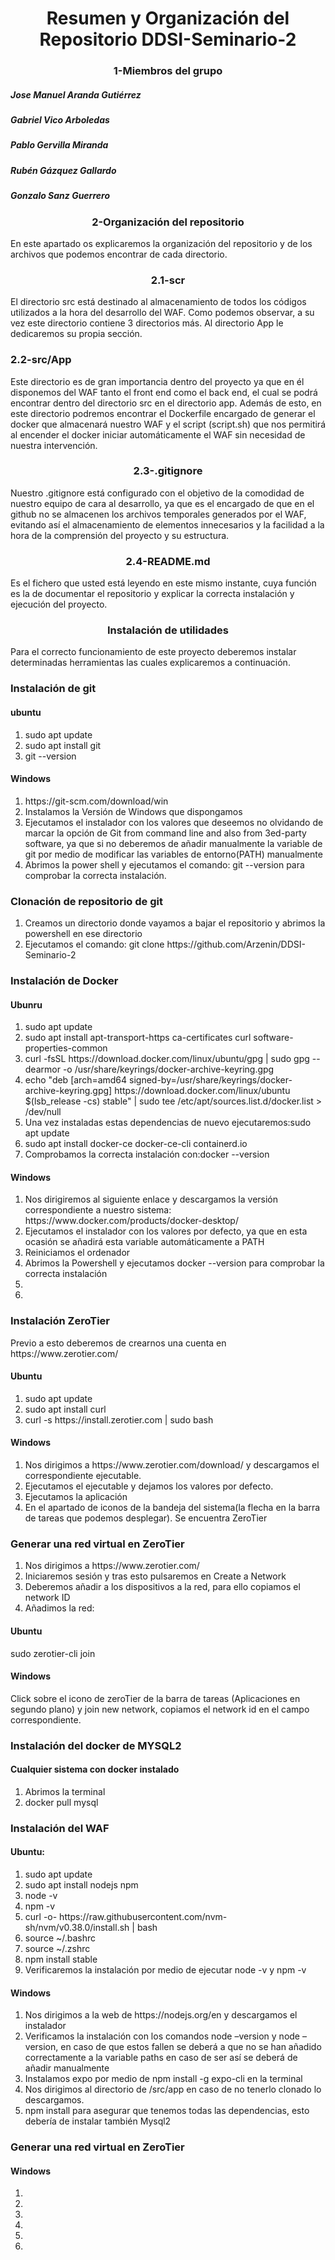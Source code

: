 <h1 align="center">Resumen y Organización del Repositorio DDSI-Seminario-2</h1>
<h3 align="center">1-Miembros del grupo</h3>
<h5 align="left">Jose Manuel Aranda Gutiérrez</h5>
<h5 align="left">Gabriel Vico Arboledas</h5>
<h5 align="left">Pablo Gervilla Miranda</h5>
<h5 align="left">Rubén Gázquez Gallardo</h5>
<h5 align="left">Gonzalo Sanz Guerrero</h5>

<h3 align="center">2-Organización del repositorio</h3>
<p>En este apartado os explicaremos la organización del repositorio y de los archivos que podemos encontrar de cada directorio.</p>

<h3 align="center">2.1-scr</h3>
<p>El directorio src está destinado al almacenamiento de todos los códigos utilizados a la hora del desarrollo del WAF. Como podemos observar, a su vez este directorio contiene 3 directorios más. Al directorio App le dedicaremos su propia sección.</p>


<h3 align="left-center">2.2-src/App</h3>
<p>Este directorio es de gran importancia dentro del proyecto ya que en él disponemos del WAF tanto el front end como el back end, el cual se podrá encontrar dentro del directorio src en el directorio app. Además de esto, en este directorio podremos encontrar el Dockerfile encargado de generar el docker que almacenará nuestro WAF y el script (script.sh) que nos permitirá al encender el docker iniciar automáticamente el WAF sin necesidad de nuestra intervención.</p>


<h3 align="center">2.3-.gitignore</h3>
<p>Nuestro .gitignore está configurado con el objetivo de la comodidad de nuestro equipo de cara al desarrollo, ya que es el encargado de que en el github no se almacenen los archivos temporales generados por el WAF, evitando así el almacenamiento de elementos innecesarios y la facilidad a la hora de la comprensión del proyecto y su estructura.</p>


<h3 align="center">2.4-README.md</h3>
<p>Es el fichero que usted está leyendo en este mismo instante, cuya función es la de documentar el repositorio y explicar la correcta instalación y ejecución del proyecto.</p>


<h3 align="center">Instalación de utilidades</h3>
<p>Para el correcto funcionamiento de este proyecto deberemos instalar determinadas herramientas las cuales explicaremos a continuación.</p>

<h3 align="left">Instalación de git</h3>
<h4 align="left">ubuntu</h4>
<ol>
  <li>sudo apt update</li>
  <li>sudo apt install git</li>
  <li>git --version</li>
</ol>

<h4 align="left">Windows</h4>
<ol>
  <li>https://git-scm.com/download/win</li>
  <li>Instalamos la Versión de Windows que dispongamos</li>
  <li>Ejecutamos el instalador con los valores que deseemos no olvidando de marcar la opción de Git from command line and also from 3ed-party software, ya que si no              deberemos de añadir manualmente la variable de git por medio de modificar las variables de entorno(PATH) manualmente</li>
  <li>Abrimos la power shell y ejecutamos el comando: git --version para comprobar la correcta instalación.</li>
</ol>

<h3 align="left">Clonación de repositorio de git</h3>
<ol>
  <li>Creamos un directorio donde vayamos a bajar el repositorio y abrimos la powershell en ese directorio</li>
  <li>Ejecutamos el comando: 
	git clone https://github.com/Arzenin/DDSI-Seminario-2</li>
</ol>

<h3 align="left">Instalación de Docker</h3>

<h4 align="left">Ubunru</h4>
<ol>
  <li>sudo apt update</li>
  <li>sudo apt install apt-transport-https ca-certificates curl	software-properties-common</li>
  <li>curl -fsSL https://download.docker.com/linux/ubuntu/gpg | sudo gpg --dearmor -o /usr/share/keyrings/docker-archive-keyring.gpg</li>
  <li>echo "deb [arch=amd64 signed-by=/usr/share/keyrings/docker-archive-keyring.gpg] https://download.docker.com/linux/ubuntu $(lsb_release -cs) stable" | sudo tee /etc/apt/sources.list.d/docker.list > /dev/null</li>
  <li>Una vez instaladas estas dependencias de nuevo ejecutaremos:sudo apt update</li>
  <li>sudo apt install docker-ce docker-ce-cli containerd.io</li>
  <li>Comprobamos la correcta instalación con:docker --version</li>
</ol>

<h4 align="left">Windows</h4>
<ol>
  <li>Nos dirigiremos al siguiente enlace y descargamos la versión correspondiente a nuestro sistema: https://www.docker.com/products/docker-desktop/</li>
  <li>Ejecutamos el instalador con los valores por defecto, ya que en esta ocasión se añadirá esta variable automáticamente a PATH</li>
  <li>Reiniciamos el ordenador</li>
  <li>Abrimos la Powershell y ejecutamos docker --version para comprobar la correcta instalación</li>
  <li></li>
  <li></li>
</ol>

<h3 align="left">Instalación ZeroTier</h3>
Previo a esto deberemos de crearnos una cuenta en https://www.zerotier.com/

<h4 align="left">Ubuntu</h4>
<ol>
  <li>sudo apt update</li>
  <li>sudo apt install curl</li>
  <li>curl -s https://install.zerotier.com | sudo bash</li>
</ol>

<h4 align="left">Windows</h4>
<ol>
  <li>Nos dirigimos a https://www.zerotier.com/download/ y descargamos el correspondiente ejecutable.</li>
  <li>Ejecutamos el ejecutable y dejamos los valores por defecto.</li>
  <li>Ejecutamos la aplicación</li>
  <li>En el apartado de iconos de la bandeja del sistema(la flecha en la barra de tareas que podemos desplegar). Se encuentra ZeroTier</li>
</ol>

<h3 align="left">Generar una red virtual en ZeroTier</h3>

<ol>
  <li>Nos dirigimos a https://www.zerotier.com/</li>
  <li>Iniciaremos sesión y tras esto pulsaremos en Create a Network</li>
  <li>Deberemos añadir a los dispositivos a la red, para ello copiamos el network ID</li>
  <li>Añadimos la red:</li>
</ol>

<h4 align="left">Ubuntu</h4>
sudo zerotier-cli join <ID_de_Red>
	
<h4 align="left">Windows</h4>
Click sobre el icono de zeroTier de la barra de tareas (Aplicaciones en segundo plano) y join new network, copiamos el network id en el campo correspondiente.
<h3 align="left">Instalación del docker de MYSQL2</h3>
	
<h4 align="left">Cualquier sistema con docker instalado</h4>
<ol>
  <li>Abrimos la terminal</li>
  <li>docker pull mysql</li>
</ol>
	
<h3 align="left">Instalación del WAF</h3>
<h4 align="left">Ubuntu:</h4>
<ol>
  <li>sudo apt update</li>
  <li>sudo apt install nodejs npm</li>
  <li>node -v</li>
  <li>npm -v</li>
  <li>curl -o- https://raw.githubusercontent.com/nvm-sh/nvm/v0.38.0/install.sh | bash</li>
  <li>source ~/.bashrc</li>
  <li>source ~/.zshrc</li>
  <li>npm install stable</li>
  <li>Verificaremos la instalación por medio de ejecutar node -v y npm -v</li>
</ol>
	
<h4 align="left">Windows</h4>
<ol>
  <li>Nos dirigimos a la web de https://nodejs.org/en y descargamos el instalador</li>
  <li>Verificamos la instalación con los comandos node –version 
y node –version, en caso de que estos fallen se deberá a que no se han añadido correctamente a la variable paths en caso de ser así se deberá de añadir manualmente</li>
  <li>Instalamos expo por medio de npm install -g expo-cli en la terminal</li>
  <li>Nos dirigimos al directorio de /src/app en caso de no tenerlo clonado lo descargamos.</li>
  <li>npm install para asegurar que tenemos todas las dependencias, esto debería de instalar también Mysql2</li>
</ol>


 
<h3 align="left">Generar una red virtual en ZeroTier</h3>
<h4 align="left">Windows</h4>
<ol>
  <li></li>
  <li></li>
  <li></li>
  <li></li>
  <li></li>
  <li></li>
</ol>
